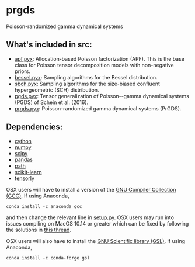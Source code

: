 # prgds
Poisson-randomized gamma dynamical systems

## What's included in src:

* [apf.pyx](src/apf/base/apf.pyx): Allocation-based Poisson factorization (APF). This is the base class for Poisson tensor decomposition models with non-negative priors.
* [bessel.pyx](src/apf/base/bessel.pyx): Sampling algorithms for the Bessel distribution.
* [sbch.pyx](src/apf/base/sbch.pyx): Sampling algorithms for the size-biased confluent hypergeometric (SCH) distribution.
* [pgds.pyx](src/apf/models/pgds.pyx): Tensor generalization of Poisson--gamma dynamical systems (PGDS) of Schein et al. (2016).
* [prgds.pyx](src/apf/models/prgds.pyx): Poisson-randomized gamma dynamical systems (PrGDS).

## Dependencies:
* [cython](https://cython.org/)
* [numpy](https://www.numpy.org/)
* [scipy](https://www.scipy.org/)
* [pandas](https://pandas.pydata.org/)
* [path](https://anaconda.org/anaconda/path.py)
* [scikit-learn](https://scikit-learn.org/stable/)
* [tensorly](http://tensorly.org/stable/index.html)

OSX users will have to install a version of the [GNU Compiler Collection (GCC)](https://gcc.gnu.org/). If using Anaconda,
```
conda install -c anaconda gcc
```
and then change the relevant line in [setup.py](src/setup.py). OSX users may run into issues  compiling on MacOS 10.14 or greater which can be fixed by following the solutions in [this thread](https://stackoverflow.com/questions/52509602/cant-compile-c-program-on-a-mac-after-upgrade-to-mojave).

OSX users will also have to install the [GNU Scientific library (GSL)](https://www.gnu.org/software/gsl/doc/html/rng.html). If using Anaconda,
```
conda install -c conda-forge gsl
```
